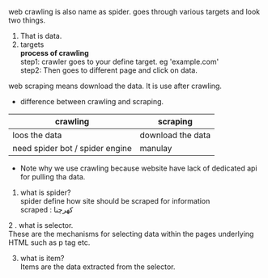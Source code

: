 web crawling is also name as spider. goes through various targets and look two things.  
1. That is data.   
2. targets    
**process of crawling**   
step1: crawler goes to your define target. eg 'example.com'     
step2: Then goes to different page and click on data.   
   
web scraping means download the data. It is use  after crawling.   

* difference between crawling and scraping.    

      
| crawling | scraping | 
| ---      | ---      |  
| loos the data | download the data|   
| need spider bot / spider engine | manulay    

* Note why we use crawling because website have lack of dedicated api for pulling tha data.   

1. what is spider?   
spider define how site should be scraped for information  
scraped : کهرچنا  

2 . what is selector.  
These are the mechanisms for selecting data within the pages underlying HTML such as p tag etc.   

3. what is item?   
Items are the data extracted from the selector.   
